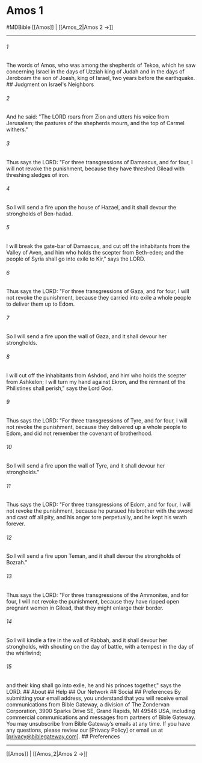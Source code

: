 # Amos 1
#MDBible
[[Amos]] | [[Amos_2|Amos 2 →]]

***






###### 1 


The words of Amos, who was among the shepherds of Tekoa, which he saw concerning Israel in the days of Uzziah king of Judah and in the days of Jeroboam the son of Joash, king of Israel, two years before the earthquake. ## Judgment on Israel's Neighbors 





###### 2 


And he said: "The LORD roars from Zion and utters his voice from Jerusalem; the pastures of the shepherds mourn, and the top of Carmel withers." 





###### 3 


Thus says the LORD: "For three transgressions of Damascus, and for four, I will not revoke the punishment, because they have threshed Gilead with threshing sledges of iron. 





###### 4 


So I will send a fire upon the house of Hazael, and it shall devour the strongholds of Ben-hadad. 





###### 5 


I will break the gate-bar of Damascus, and cut off the inhabitants from the Valley of Aven, and him who holds the scepter from Beth-eden; and the people of Syria shall go into exile to Kir," says the LORD. 





###### 6 


Thus says the LORD: "For three transgressions of Gaza, and for four, I will not revoke the punishment, because they carried into exile a whole people to deliver them up to Edom. 





###### 7 


So I will send a fire upon the wall of Gaza, and it shall devour her strongholds. 





###### 8 


I will cut off the inhabitants from Ashdod, and him who holds the scepter from Ashkelon; I will turn my hand against Ekron, and the remnant of the Philistines shall perish," says the Lord God. 





###### 9 


Thus says the LORD: "For three transgressions of Tyre, and for four, I will not revoke the punishment, because they delivered up a whole people to Edom, and did not remember the covenant of brotherhood. 





###### 10 


So I will send a fire upon the wall of Tyre, and it shall devour her strongholds." 





###### 11 


Thus says the LORD: "For three transgressions of Edom, and for four, I will not revoke the punishment, because he pursued his brother with the sword and cast off all pity, and his anger tore perpetually, and he kept his wrath forever. 





###### 12 


So I will send a fire upon Teman, and it shall devour the strongholds of Bozrah." 





###### 13 


Thus says the LORD: "For three transgressions of the Ammonites, and for four, I will not revoke the punishment, because they have ripped open pregnant women in Gilead, that they might enlarge their border. 





###### 14 


So I will kindle a fire in the wall of Rabbah, and it shall devour her strongholds, with shouting on the day of battle, with a tempest in the day of the whirlwind; 





###### 15 


and their king shall go into exile, he and his princes together," says the LORD. ## About ## Help ## Our Network ## Social ## Preferences By submitting your email address, you understand that you will receive email communications from Bible Gateway, a division of The Zondervan Corporation, 3900 Sparks Drive SE, Grand Rapids, MI 49546 USA, including commercial communications and messages from partners of Bible Gateway. You may unsubscribe from Bible Gateway&rsquo;s emails at any time. If you have any questions, please review our [Privacy Policy] or email us at [privacy@biblegateway.com]. ## Preferences

***

[[Amos]] | [[Amos_2|Amos 2 →]]
